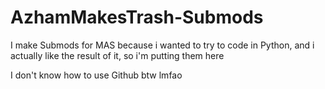 # AzhamMakesTrash-Submods
I make Submods for MAS because i wanted to try to code in Python, and i actually like the result of it, so i'm putting them here




I don't know how to use Github btw lmfao
